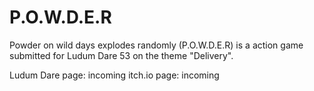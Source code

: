 # P.O.W.D.E.R

Powder on wild days explodes randomly (P.O.W.D.E.R) is a action game submitted for Ludum Dare 53
on the theme "Delivery".

Ludum Dare page: incoming
itch.io page: incoming
